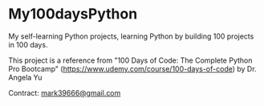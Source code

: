 # My100daysPython

My self-learning Python projects, learning Python by building 100 projects in 100 days.

This project is a reference from "100 Days of Code: The Complete Python Pro Bootcamp" (https://www.udemy.com/course/100-days-of-code) by Dr. Angela Yu

Contract: mark39666@gmail.com
